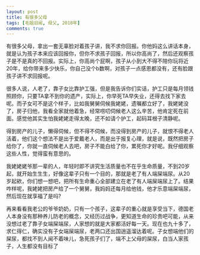 ```yaml
---
layout: post
title: 有很多父母
tags: [毛姐旧闻, 母父, 2018年]
comments: true
---
```


有很多父母，拿出一套无辜脸对着孩子讲，我不求你回报。你他妈这么讲话本身，就是认为孩子本来应该回报你，但你不求孩子回报，所以你高尚了，然后还观察孩子是不是真的不回报。实际上，你高尚个屁啊，孩子从小到大不得不陪你玩将近20年，给你带来多少快乐，你自己没个b数啊，对孩子一点感恩都没有，还有脸跟孩子讲不求回报呢。

很多人说，人老了，靠子女比靠护工强，但是我告诉你们实话，护工只是每月领钱照顾你，只要TA拿不到你的遗产，实际上，你早死TA早失业，还得去找下家去呢。而子女可不是这个样子，比如我舅舅伺候我姥姥，遗嘱都立好了，我姥姥没了，房子归他，我看全家就他着急，经常唠叨伺候老人这么辛苦，他肯定死在前面。感觉他其实生怕我姥姥走得太晚，还不如请个护工，起码耳根子清静呢。

得到房产的儿子，懒得伺候，但不得不伺候，而没得到房产的儿子，就恨不得老人活着，他们这个想法不是出于爱戴老人，而是出于报复心理，就是说，既然把房子给你了，你就一直伺候老人去吧，房子不能白给了你，累死你才好呢。我仔细观察这些人性，觉得蛮有意思的。

我姥姥姥爷那一辈的人，年轻时即不讲究生活质量也不在乎生命质量，不到20岁起，就开始生生生，好像这辈子只有一个目的，那就是老了有人端屎端尿。从20岁起欸，你们想一想吧，把所有生命重心全部建立在老了有人端屎端尿上了。结果咋样呢，我姥姥把房产给了一个舅舅，我妈妈还每月给他钱，他才乐意端屎端尿，然后现在就享福了是吗?

再来看看我老公的爷爷奶奶，只有一个孩子，这辈子的重心就是享受当下，德国老人本身没有那种养儿防老的概念，又经历过战争，更知道生命的珍贵吧可能，从来没想过老了靠子女端屎端尿，人家想的就是大家都活好每一天。现在也九十多了，求仁得仁，确实没有子女端屎端尿，老两口还出国逍遥溜达着呢。子女想端他们的屎尿，都找不到人闻不着味儿，急死孩子们了，端不上父母的屎尿，白当人家孩子，人生都没有目标了
